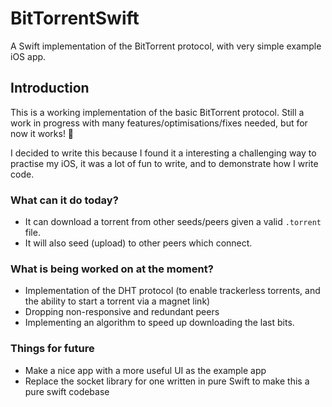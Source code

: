 # BitTorrentSwift
A Swift implementation of the BitTorrent protocol, with very simple example iOS app.

## Introduction
This is a working implementation of the basic BitTorrent protocol. Still a work in progress with many features/optimisations/fixes needed, 
but for now it works! 🎉

I decided to write this because I found it a interesting a challenging way to practise my iOS, it was a lot of fun to write, 
and to demonstrate how I write code.

### What can it do today?
- It can download a torrent from other seeds/peers given a valid `.torrent` file.
- It will also seed (upload) to other peers which connect.

### What is being worked on at the moment?
- Implementation of the DHT protocol (to enable trackerless torrents, and the ability to start a torrent via a magnet link)
- Dropping non-responsive and redundant peers
- Implementing an algorithm to speed up downloading the last bits.

### Things for future
- Make a nice app with a more useful UI as the example app
- Replace the socket library for one written in pure Swift to make this a pure swift codebase
